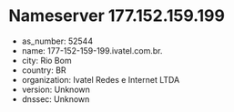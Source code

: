 # Nameserver 177.152.159.199

* as_number: 52544
* name: 177-152-159-199.ivatel.com.br.
* city: Rio Bom
* country: BR
* organization: Ivatel Redes e Internet LTDA
* version: Unknown
* dnssec: Unknown
